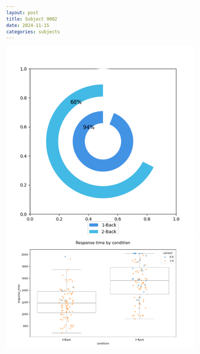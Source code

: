 ```yaml
---
layout: post
title: Subject 9002
date: 2024-11-15
categories: subjects
---
```


![](data/9002/run-7/9002_accuracy_by_condition.png)
![](data/9002/run-7/9002_response_time_by_condition.png)

